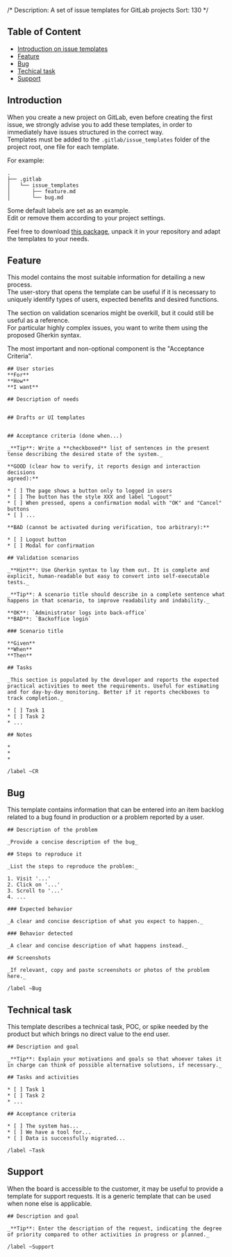 /*
Description: A set of issue templates for GitLab projects
Sort: 130
*/

## Table of Content

- [Introduction on issue templates](#introduction)
- [Feature](#feature)
- [Bug](#bug)
- [Techical task](#technical-task)
- [Support](#support)

## Introduction
When you create a new project on GitLab, even before creating the first issue, we strongly advise you to add these templates, in order to immediately have issues structured in the correct way.  
Templates must be added to the `.gitlab/issue_templates` folder of the project root, one file for each template.

For example:
```
.
├── .gitlab
│   └── issue_templates
│       ├── feature.md
│       └── bug.md
```

Some default labels are set as an example.  
Edit or remove them according to your project settings.

Feel free to download [this package](/downloads/issue_templates.tar.gz), unpack it in your repository and adapt the templates to your needs.

## Feature

This model contains the most suitable information for detailing a new process.  
The user-story that opens the template can be useful if it is necessary to uniquely identify types of users, expected benefits and desired functions.

The section on validation scenarios might be overkill, but it could still be useful as a reference.  
For particular highly complex issues, you want to write them using the proposed Gherkin syntax.

The most important and non-optional component is the "Acceptance Criteria".

```
## User stories
**For**
**How**
**I want**

## Description of needs


## Drafts or UI templates


## Acceptance criteria (done when...)

_**Tip**: Write a **checkboxed** list of sentences in the present tense describing the desired state of the system._

**GOOD (clear how to verify, it reports design and interaction decisions
agreed):**

* [ ] The page shows a button only to logged in users
* [ ] The button has the style XXX and label "Logout"
* [ ] When pressed, opens a confirmation modal with "OK" and "Cancel" buttons
* [ ] ...

**BAD (cannot be activated during verification, too arbitrary):**

* [ ] Logout button
* [ ] Modal for confirmation

## Validation scenarios

_**Hint**: Use Gherkin syntax to lay them out. It is complete and explicit, human-readable but easy to convert into self-executable tests._

_**Tip**: A scenario title should describe in a complete sentence what happens in that scenario, to improve readability and indability._

**OK**: `Administrator logs into back-office`
**BAD**: `Backoffice login`

### Scenario title

**Given**
**When**
**Then**

## Tasks

_This section is populated by the developer and reports the expected practical activities to meet the requirements. Useful for estimating and for day-by-day monitoring. Better if it reports checkboxes to track completion._

* [ ] Task 1
* [ ] Task 2
* ...

## Notes

*
*
*

/label ~CR

```

## Bug

This template contains information that can be entered into an item backlog related to a bug found in production or a problem reported by a user.

```
## Description of the problem

_Provide a concise description of the bug_

## Steps to reproduce it

_List the steps to reproduce the problem:_

1. Visit '...'
2. Click on '...'
3. Scroll to '...'
4. ...

### Expected behavior

_A clear and concise description of what you expect to happen._

### Behavior detected

_A clear and concise description of what happens instead._

## Screenshots

_If relevant, copy and paste screenshots or photos of the problem here._

/label ~Bug

```

## Technical task

This template describes a technical task, POC, or spike needed by the product but which brings no direct value to the end user.

```
## Description and goal

_**Tip**: Explain your motivations and goals so that whoever takes it in charge can think of possible alternative solutions, if necessary._

## Tasks and activities

* [ ] Task 1
* [ ] Task 2
* ...

## Acceptance criteria

* [ ] The system has...
* [ ] We have a tool for...
* [ ] Data is successfully migrated...

/label ~Task

```

## Support

When the board is accessible to the customer, it may be useful to provide a template for support requests.
It is a generic template that can be used when none else is applicable.

```
## Description and goal

_**Tip**: Enter the description of the request, indicating the degree of priority compared to other activities in progress or planned._

/label ~Support

```
